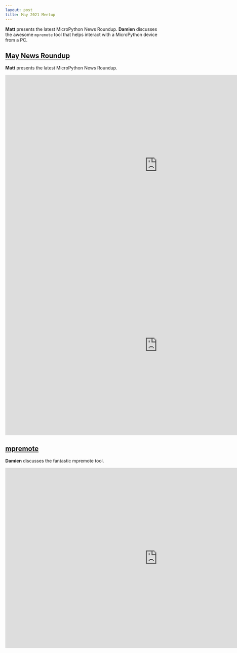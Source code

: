 ```yaml
---
layout: post
title: May 2021 Meetup
---
```


**Matt** presents the latest MicroPython News Roundup. **Damien** discusses the awesome `mpremote` tool that helps interact with a MicroPython device from a PC.

## [May News Roundup](#maynews)

**Matt** presents the latest MicroPython News Roundup.

<iframe width="960" height="569" src="https://www.youtube.com/embed/b5h71yWYhvE" title="YouTube video player" frameborder="0" allow="accelerometer; autoplay; clipboard-write; encrypted-media; gyroscope; picture-in-picture" allowfullscreen></iframe>
<iframe src="https://docs.google.com/presentation/d/e/2PACX-1vQz9qVoqVhcR05Yu6X6WSqLSlwyjulRggHqrpV0hAldMl6Hrrw5iQZauZAM6NkrFpHjQdx9Ka8im88-/embed?start=false&loop=false&delayms=3000" frameborder="0" width="960" height="569" allowfullscreen="true" mozallowfullscreen="true" webkitallowfullscreen="true"></iframe>


## [mpremote](#mpremote)

**Damien** discusses the fantastic mpremote tool.

<iframe width="960" height="569" src="https://www.youtube.com/embed/EVJA01W9ArI" title="YouTube video player" frameborder="0" allow="accelerometer; autoplay; clipboard-write; encrypted-media; gyroscope; picture-in-picture" allowfullscreen></iframe>
